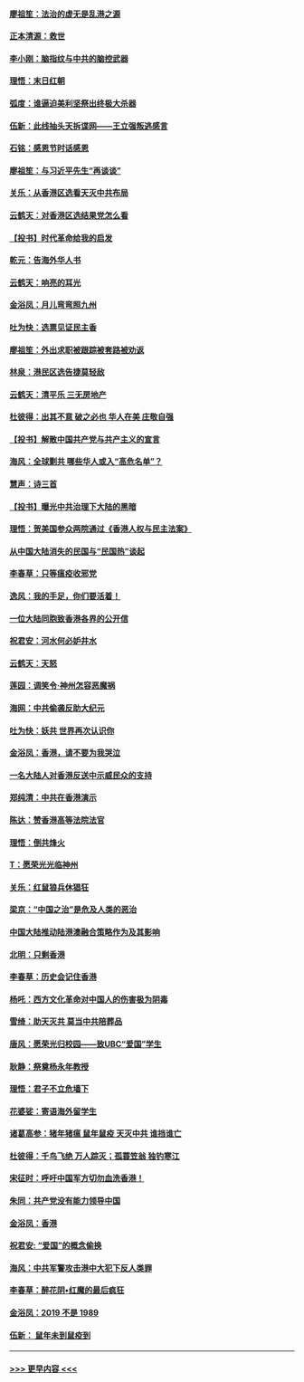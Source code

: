 #### [廖祖笙：法治的虚无是乱港之源](../pages/nsc993/n11690605.md?t=11301155) 
#### [正本清源：救世](../pages/nsc993/n11689134.md?t=11301155) 
#### [李小刚：脑指纹与中共的脑控武器](../pages/nsc993/n11688900.md?t=11301155) 
#### [理悟：末日红朝](../pages/nsc993/n11688829.md?t=11301155) 
#### [弧度：谁逼迫美利坚祭出终极大杀器](../pages/nsc993/n11688735.md?t=11301155) 
#### [伍新：此线抽头天拆谍网——王立强叛逃感言](../pages/nsc993/n11687981.md?t=11301155) 
#### [石铭：感恩节时话感恩](../pages/nsc993/n11687568.md?t=11301155) 
#### [廖祖笙：与习近平先生“再谈谈”](../pages/nsc993/n11687005.md?t=11301155) 
#### [关乐：从香港区选看天灭中共布局](../pages/nsc993/n11686647.md?t=11301155) 
#### [云鹤天：对香港区选结果党怎么看](../pages/nsc993/n11686216.md?t=11301155) 
#### [【投书】时代革命给我的启发](../pages/nsc993/n11684287.md?t=11301155) 
#### [乾元：告海外华人书](../pages/nsc993/n11684044.md?t=11301155) 
#### [云鹤天：响亮的耳光](../pages/nsc993/n11684254.md?t=11301155) 
#### [金浴凤：月儿弯弯照九州](../pages/nsc993/n11684231.md?t=11301155) 
#### [吐为快：选票见证民主香](../pages/nsc993/n11684206.md?t=11301155) 
#### [廖祖笙：外出求职被跟踪被套路被劝返](../pages/nsc993/n11683874.md?t=11301155) 
#### [林泉：港民区选告捷莫轻敌](../pages/nsc993/n11683930.md?t=11301155) 
#### [云鹤天：清平乐 三无房地产](../pages/nsc993/n11681521.md?t=11301155) 
#### [杜彼得：出其不意 破之必也 华人在美 庄敬自强](../pages/nsc993/n11679554.md?t=11301155) 
#### [【投书】解散中国共产党与共产主义的宣言](../pages/nsc993/n11679177.md?t=11301155) 
#### [海风：全球剿共 哪些华人或入“高危名单”？](../pages/nsc993/n11678617.md?t=11301155) 
#### [慧声：诗三首](../pages/nsc993/n11678848.md?t=11301155) 
#### [【投书】曝光中共治理下大陆的黑暗](../pages/nsc993/n11678674.md?t=11301155) 
#### [理悟：贺美国参众两院通过《香港人权与民主法案》](../pages/nsc993/n11678104.md?t=11301155) 
#### [从中国大陆消失的民国与“民国热”谈起](../pages/nsc993/n11678075.md?t=11301155) 
#### [李春草：只等瘟疫收邪党](../pages/nsc993/n11677308.md?t=11301155) 
#### [逸风：我的手足，你们要活着！](../pages/nsc993/n11676352.md?t=11301155) 
#### [一位大陆同胞致香港各界的公开信](../pages/nsc993/n11675761.md?t=11301155) 
#### [祝君安：河水何必妒井水](../pages/nsc993/n11675746.md?t=11301155) 
#### [云鹤天：天怒](../pages/nsc993/n11675718.md?t=11301155) 
#### [莲园：调笑令‧神州怎容恶魔祸](../pages/nsc993/n11675648.md?t=11301155) 
#### [海网：中共偷袭反助大纪元](../pages/nsc993/n11673515.md?t=11301155) 
#### [吐为快：妖共 世界再次认识你](../pages/nsc993/n11673506.md?t=11301155) 
#### [金浴凤：香港，请不要为我哭泣](../pages/nsc993/n11673248.md?t=11301155) 
#### [一名大陆人对香港反送中示威民众的支持](../pages/nsc993/n11672615.md?t=11301155) 
#### [郑纯清：中共在香港演示](../pages/nsc993/n11670539.md?t=11301155) 
#### [陈达：赞香港高等法院法官](../pages/nsc993/n11669542.md?t=11301155) 
#### [理悟：倒共烽火](../pages/nsc993/n11668844.md?t=11301155) 
#### [T：愿荣光光临神州](../pages/nsc993/n11668421.md?t=11301155) 
#### [关乐：红鼠狼兵休猖狂](../pages/nsc993/n11668378.md?t=11301155) 
#### [梁京：“中国之治”是危及人类的恶治](../pages/nsc993/n11668328.md?t=11301155) 
#### [中国大陆推动陆港澳融合策略作为及其影响](../pages/nsc993/n11668157.md?t=11301155) 
#### [北明：只剩香港](../pages/nsc993/n11668002.md?t=11301155) 
#### [李春草：历史会记住香港](../pages/nsc993/n11667927.md?t=11301155) 
#### [杨吒：西方文化革命对中国人的伤害极为阴毒](../pages/nsc993/n11664521.md?t=11301155) 
#### [雪绮：助天灭共 莫当中共陪葬品](../pages/nsc993/n11662650.md?t=11301155) 
#### [唐风：愿荣光归校园——致UBC“爱国”学生](../pages/nsc993/n11662194.md?t=11301155) 
#### [耿静：祭奠杨永年教授](../pages/nsc993/n11662514.md?t=11301155) 
#### [理悟：君子不立危墙下](../pages/nsc993/n11662172.md?t=11301155) 
#### [花婆娑：寄语海外留学生](../pages/nsc993/n11662121.md?t=11301155) 
#### [诸葛高参：猪年猪瘟 鼠年鼠疫 天灭中共 谁挡谁亡](../pages/nsc993/n11661980.md?t=11301155) 
#### [杜彼得：千鸟飞绝 万人踪灭；孤蓑笠翁 独钓寒江](../pages/nsc993/n11661170.md?t=11301155) 
#### [宋征时：呼吁中国军方切勿血洗香港！](../pages/nsc993/n11415318.md?t=11301155) 
#### [朱同：共产党没有能力领导中国](../pages/nsc993/n11660421.md?t=11301155) 
#### [金浴凤：香港](../pages/nsc993/n11660419.md?t=11301155) 
#### [祝君安: “爱国”的概念偷换](../pages/nsc993/n11659706.md?t=11301155) 
#### [海风：中共军警攻击港中大犯下反人类罪](../pages/nsc993/n11659632.md?t=11301155) 
#### [李春草：醉花阴•红魔的最后疯狂](../pages/nsc993/n11659287.md?t=11301155) 
#### [金浴凤：2019 不是 1989](../pages/nsc993/n11657663.md?t=11301155) 
#### [伍新： 鼠年未到鼠疫到](../pages/nsc993/n11655098.md?t=11301155) 

----
#### [ >>> 更早内容 <<< ](../indexes/nsc993-earlier.md)
